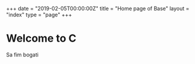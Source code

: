 +++
date = "2019-02-05T00:00:00Z"
title = "Home page of Base"
layout = "index"
type = "page"
+++

# Welcome to C

Sa fim bogati